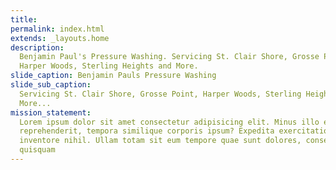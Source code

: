 ```yaml
---
title:
permalink: index.html
extends: _layouts.home
description:
  Benjamin Paul's Pressure Washing. Servicing St. Clair Shore, Grosse Point,
  Harper Woods, Sterling Heights and More.
slide_caption: Benjamin Pauls Pressure Washing
slide_sub_caption:
  Servicing St. Clair Shore, Grosse Point, Harper Woods, Sterling Heights and
  More...
mission_statement:
  Lorem ipsum dolor sit amet consectetur adipisicing elit. Minus illo eaque
  reprehenderit, tempora similique corporis ipsum? Expedita exercitationem
  inventore nihil. Ullam totam sit eum tempore quae sunt dolores, consectetur
  quisquam
---
```

